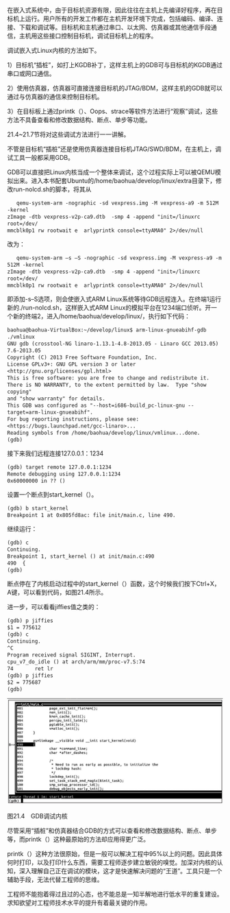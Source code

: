 在嵌入式系统中，由于目标机资源有限，因此往往在主机上先编译好程序，再在目标机上运行。用户所有的开发工作都在主机开发环境下完成，包括编码、编译、连接、下载和调试等。目标机和主机通过串口、以太网、仿真器或其他通信手段通信，主机用这些接口控制目标机，调试目标机上的程序。

调试嵌入式Linux内核的方法如下。

1）目标机“插桩”，如打上KGDB补丁，这样主机上的GDB可与目标机的KGDB通过串口或网口通信。

2）使用仿真器，仿真器可直接连接目标机的JTAG/BDM，这样主机的GDB就可以通过与仿真器的通信来控制目标机。

3）在目标板上通过printk（）、Oops、strace等软件方法进行“观察”调试，这些方法不具备查看和修改数据结构、断点、单步等功能。

21.4~21.7节将对这些调试方法进行一一讲解。

不管是目标机“插桩”还是使用仿真器连接目标机JTAG/SWD/BDM，在主机上，调试工具一般都采用GDB。

GDB可以直接把Linux内核当成一个整体来调试，这个过程实际上可以被QEMU模拟出来。进入本书配套Ubuntu的/home/baohua/develop/linux/extra目录下，修改run-nolcd.sh的脚本，将其从

```
   qemu-system-arm -nographic -sd vexpress.img -M vexpress-a9 -m 512M -kernel
zImage -dtb vexpress-v2p-ca9.dtb  -smp 4 -append "init=/linuxrc root=/dev/
mmcblk0p1 rw rootwait e  arlyprintk console=ttyAMA0" 2>/dev/null
```

改为：

```
   qemu-system-arm –s –S -nographic -sd vexpress.img -M vexpress-a9 -m 512M -kernel
zImage -dtb vexpress-v2p-ca9.dtb  -smp 4 -append "init=/linuxrc root=/dev/
mmcblk0p1 rw rootwait e  arlyprintk console=ttyAMA0" 2>/dev/null
```

即添加-s–S选项，则会使嵌入式ARM Linux系统等待GDB远程连入。在终端1运行新的./run-nolcd.sh，这样嵌入式ARM Linux的模拟平台在1234端口侦听。开一个新的终端2，进入/home/baohua/develop/linux/，执行如下代码：

```
baohua@baohua-VirtualBox:~/develop/linux$ arm-linux-gnueabihf-gdb ./vmlinux
GNU gdb (crosstool-NG linaro-1.13.1-4.8-2013.05 - Linaro GCC 2013.05) 7.6-2013.05
Copyright (C) 2013 Free Software Foundation, Inc.
License GPLv3+: GNU GPL version 3 or later <http://gnu.org/licenses/gpl.html>
This is free software: you are free to change and redistribute it.
There is NO WARRANTY, to the extent permitted by law.  Type "show copying"
and "show warranty" for details.
This GDB was configured as "--host=i686-build_pc-linux-gnu --target=arm-linux-gnueabihf".
For bug reporting instructions, please see:
<https://bugs.launchpad.net/gcc-linaro>...
Reading symbols from /home/baohua/develop/linux/vmlinux...done.
(gdb)
```

接下来我们远程连接127.0.0.1：1234

```
(gdb) target remote 127.0.0.1:1234
Remote debugging using 127.0.0.1:1234
0x60000000 in ?? ()
```

设置一个断点到start_kernel（）。

```
(gdb) b start_kernel
Breakpoint 1 at 0x805fd8ac: file init/main.c, line 490.
```

继续运行：

```
(gdb) c
Continuing.
Breakpoint 1, start_kernel () at init/main.c:490
490  {
(gdb)
```

断点停在了内核启动过程中的start_kernel（）函数，这个时候我们按下Ctrl+X，A键，可以看到代码，如图21.4所示。

进一步，可以看看jiffies值之类的：

```
(gdb) p jiffies
$1 = 775612
(gdb) c
Continuing.
^C
Program received signal SIGINT, Interrupt.
cpu_v7_do_idle () at arch/arm/mm/proc-v7.S:74
74       ret lr
(gdb) p jiffies
$2 = 775687
(gdb)
```

![1747576833697](./figure/1747576833697.png)

图21.4　GDB调试内核

尽管采用“插桩”和仿真器结合GDB的方式可以查看和修改数据结构、断点、单步等，而printk（）这种最原始的方法却应用得更广泛。

printk（）这种方法很原始，但是一般可以解决工程中95%以上的问题。因此具体何时打印，以及打印什么东西，需要工程师逐步建立敏锐的嗅觉。加深对内核的认知，深入理解自己正在调试的模块，这才是快速解决问题的“王道”。工具只是一个辅助手段，无法代替工程师的思维。

工程师不能抱着得过且过的心态，也不能总是一知半解地进行低水平的重复建设。求知欲望对工程师技术水平的提升有着最关键的作用。